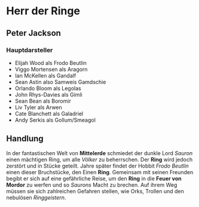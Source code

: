 # Herr der Ringe

## Peter Jackson

### Hauptdarsteller
* Elijah Wood als Frodo Beutlin
* Viggo Mortensen als Aragorn
* Ian McKellen als Gandalf 
* Sean Astin also Samweis Gamdschie
* Orlando Bloom als Legolas
* John Rhys-Davies als Gimli
* Sean Bean als Boromir
* Liv Tyler als Arwen
* Cate Blanchett als Galadriel
* Andy Serkis als Gollum/Smeagol


## Handlung

In der fantastischen Welt von **Mittelerde** schmiedet der dunkle Lord *Sauron* einen mächtigen Ring, um alle *Völker* zu beherrschen. Der **Ring** wird jedoch zerstört und in Stücke geteilt. Jahre später findet der Hobbit *Frodo Beutlin* einen dieser Bruchstücke, den Einen **Ring**. Gemeinsam mit seinen Freunden begibt er sich auf eine gefährliche Reise, um den **Ring** in die **Feuer von Mordor** zu werfen und so *Saurons* Macht zu brechen. Auf ihrem Weg müssen sie sich zahlreichen Gefahren stellen, wie Orks, Trollen und den nebulösen *Ringgeistern*.

